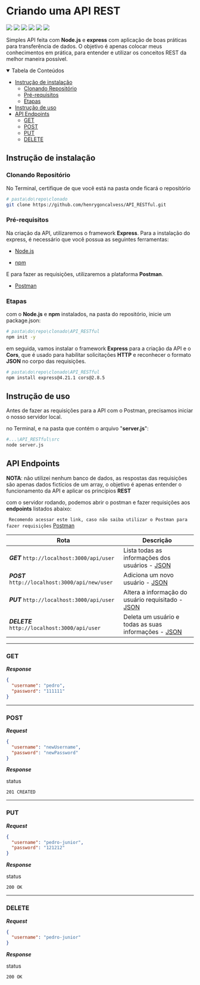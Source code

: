 # Criando uma API REST

<img src="https://img.shields.io/github/license/henrygoncalvess/API_RESTful?style=for-the-badge"> <img src="https://img.shields.io/badge/express-4.21.1-royalblue?style=for-the-badge&logoColor=black"> <img src="https://img.shields.io/badge/cors-2.8.5-royalblue?style=for-the-badge&logo=cors&logoColor=black"> <img src="https://img.shields.io/badge/node-20.16.0-43853D?style=for-the-badge&logo=node.js"> <img src="https://img.shields.io/badge/npm-10.8.2-firebrick?style=for-the-badge&logo=npm&logoColor=firebrick"> <img src="https://img.shields.io/badge/postman-11.16.0-orange?style=for-the-badge&logo=postman">

Simples API feita com **Node.js** e **express** com aplicação de boas práticas para transferência de dados. O objetivo é apenas colocar meus conhecimentos em prática, para entender e utilizar os conceitos REST da melhor maneira possível.

<details open="open">
<summary>Tabela de Conteúdos</summary>
  
- [Instrução de instalação](#instrução-de-instalação)
  - [Clonando Repositório](#clonando-repositório)
  - [Pré-requisitos](#pré-requisitos)
  - [Etapas](#etapas)
- [Instrução de uso](#instrução-de-uso)
- [API Endpoints](#api-endpoints)
  - [GET](#get)
  - [POST](#post)
  - [PUT](#put)
  - [DELETE](#delete)
  
</details>

## Instrução de instalação

### Clonando Repositório

No Terminal, certifique de que você está na pasta onde ficará o repositório
``` bash
# pasta\do\repo\clonado
git clone https://github.com/henrygoncalvess/API_RESTful.git
```

### Pré-requisitos
Na criação da API, utilizaremos o framework **Express**. Para a instalação do express, é necessário que você possua as seguintes ferramentas:

- [Node.js](https://nodejs.org/pt)

- [npm](https://docs.npmjs.com/downloading-and-installing-node-js-and-npm)

E para fazer as requisições, utilizaremos a plataforma **Postman**.

- [Postman](https://www.postman.com/downloads/)

### Etapas

com o **Node.js** e **npm** instalados, na pasta do repositório, inicie um package.json:

``` bash
# pasta\do\repo\clonado\API_RESTful
npm init -y
```
em seguida, vamos instalar o framework **Express** para a criação da API e o **Cors**, que é usado para habilitar solicitações **HTTP** e reconhecer o formato **JSON** no corpo das requisições.

``` bash
# pasta\do\repo\clonado\API_RESTful
npm install express@4.21.1 cors@2.8.5
```

## Instrução de uso

Antes de fazer as requisições para a API com o Postman, precisamos iniciar o nosso servidor local.

no Terminal, e na pasta que contém o arquivo "**server.js**":
``` bash
#...\API_RESTful\src
node server.js
```

## API Endpoints

**NOTA**: não utilizei nenhum banco de dados, as respostas das requisições são apenas dados fictícios de um array, o objetivo é apenas entender o funcionamento da API e aplicar os princípios **REST**

com o servidor rodando, podemos abrir o postman e fazer requisições aos **endpoints** listados abaixo:

``` Recomendo acessar este link, caso não saiba utilizar o Postman para fazer requisições``` [Postman](https://learning.postman.com/docs/introduction/overview/)

Rota | Descrição
---|---|
***GET*** ``` http://localhost:3000/api/user ```| Lista todas as informações dos usuários - [JSON](#get)
***POST*** ``` http://localhost:3000/api/new/user ```| Adiciona um novo usuário - [JSON](#get)
***PUT*** ``` http://localhost:3000/api/user ```| Altera a informação do usuário requisitado - [JSON](#get)
***DELETE*** ``` http://localhost:3000/api/user ```| Deleta um usuário e todas as suas informações - [JSON](#get)

---

### GET
***Response***
``` json
{
  "username": "pedro",
  "password": "111111"
}
```

---

### POST
***Request***
``` json
{
  "username": "newUsername",
  "password": "newPassword"
}
```

***Response***

status
``` http
201 CREATED
```

---

### PUT
***Request***
``` json
{
  "username": "pedro-junior",
  "password": "121212"
}
```

***Response***

status
``` http
200 OK
```

---

### DELETE
***Request***
``` json
{
  "username": "pedro-junior"
}
```
***Response***

status
``` http
200 OK
```
